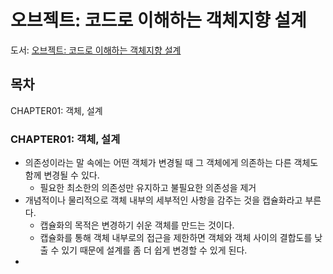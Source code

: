 # 오브젝트: 코드로 이해하는 객체지향 설계
도서: [오브젝트: 코드로 이해하는 객체지향 설계](https://product.kyobobook.co.kr/detail/S000001766367)

## 목차
CHAPTER01: 객체, 설계

### CHAPTER01: 객체, 설계
* 의존성이라는 말 속에는 어떤 객체가 변경될 때 그 객체에게 의존하는 다른 객체도 함께 변경될 수 있다.
  * 필요한 최소한의 의존성만 유지하고 불필요한 의존성을 제거
* 개념적이나 물리적으로 객체 내부의 세부적인 사항을 감주는 것을 캡슐화라고 부른다.
  * 캡슐화의 목적은 변경하기 쉬운 객체를 만드는 것이다.
  * 캡슐화를 통해 객체 내부로의 접근을 제한하면 객체와 객체 사이의 결합도를 낮출 수 있기 때문에 설계를 좀 더 쉽게 변경할 수 있게 된다.
* 